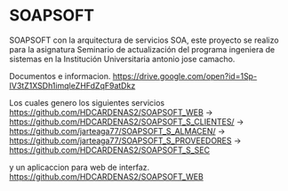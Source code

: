 # SOAPSOFT

SOAPSOFT con la arquitectura de servicios SOA, este proyecto se realizo para la asignatura Seminario de actualización del programa ingeniera de sistemas en la Institución Universitaria antonio jose camacho.

Documentos e informacion.
https://drive.google.com/open?id=1Sp-IV3tZ1XSDh1imqleZHFdZqF9atDkz

Los cuales genero los siguientes servicios
https://github.com/HDCARDENAS2/SOAPSOFT_WEB
->
https://github.com/HDCARDENAS2/SOAPSOFT_S_CLIENTES/
->
https://github.com/jarteaga77/SOAPSOFT_S_ALMACEN/
->
https://github.com/jarteaga77/SOAPSOFT_S_PROVEEDORES
->
https://github.com/HDCARDENAS2/SOAPSOFT_S_SEC

y un aplicaccion para web de interfaz.
https://github.com/HDCARDENAS2/SOAPSOFT_WEB
